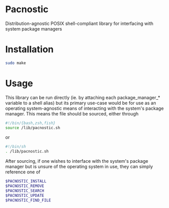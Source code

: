 # Pacnostic
Distribution-agnostic POSIX shell-compliant library for interfacing with system package managers

# Installation
```sh
sudo make
```

# Usage
This library can be run directly (ie. by attaching each package_manager_* variable to a shell alias) but its primary use-case would be for use as an operating system-agnostic means of interacting with the system's package manager.
This means the file should be sourced, either through
```sh
#!/bin/{bash,zsh,fish}
source /lib/pacnostic.sh
```
or
```sh
#!/bin/sh
. /lib/pacnostic.sh
```
After sourcing, if one wishes to interface with the system's package manager but is unsure of the operating system in use, they can simply reference one of
```sh
$PACNOSTIC_INSTALL
$PACNOSTIC_REMOVE
$PACNOSTIC_SEARCH
$PACNOSTIC_UPDATE
$PACNOSTIC_FIND_FILE
```
